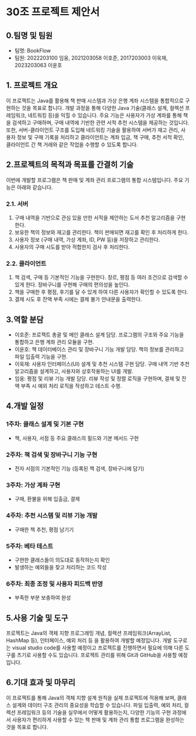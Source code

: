# 30조 프로젝트 제안서
## 0.팀명 및 팀원  
- 팀명: BookFlow  
- 팀원: 2022203100 임웅, 2021203058 이호준, 2017203003 이욱재, 2023203063 이윤호

## 1. 프로젝트 개요
이 프로젝트는 Java를 활용해 책 판매 시스템과 가상 은행 계좌 시스템을 통합적으로 구현하는 것을 목표로 합니다. 개발 과정을 통해 다양한 Java 기술(클래스 설계, 컬렉션 프레임워크, 네트워킹 등)을 익힐 수 있습니다. 주요 기능은 사용자가 가상 계좌를 통해 책을 검색하고 구매하며, 구매 내역에 기반한 관련 서적 추천 시스템을 제공하는 것입니다. 또한, 서버-클라이언트 구조를 도입해 네트워킹 기술을 활용하여 서버가 재고 관리, 사용자 정보 및 구매 기록을 처리하고 클라이언트는 계좌 입금, 책 구매, 추천 서적 확인, 클라이언트 간 책 거래와 같은 작업을 수행할 수 있도록 합니다.

## 2.프로젝트의 목적과 목표를 간결히 기술  
이번에 개발할 프로그램은 책 판매 및 계좌 관리 프로그램의 통합 시스템입니다. 주요 기능은 아래와 같습니다.
### 2.1. 서버
  1. 구매 내역을 기반으로 관심 있을 만한 서적을 제안하는 도서 추천 알고리즘을 구현한다.
  2. 보유한 책의 정보와 재고를 관리한다. 책이 판매되면 재고를 확인 후 처리하게 한다.
  3. 사용자 정보 (구매 내역, 가상 계좌, ID, PW 등)을 저장하고 관리한다.
  4. 사용자의 구매 시도를 받아 적합한지 검사 후 처리한다.
### 2.2. 클라이언트
  1. 책 검색, 구매 등 기본적인 기능을 구현한다. 장르, 평점 등 여러 조건으로 검색할 수 있게 한다. 장바구니를 구현해 구매의 편의성을 높인다.
  2. 책을 구매한 후 평점, 후기를 달 수 있게 하여 다른 사용자가 확인할 수 있도록 한다.
  3. 결제 시도 후 잔액 부족 시에는 결제 불가 안내문을 출력한다.

## 3.역할 분담  
  - 이호준: 프로젝트 총괄 및 메인 클래스 설계 담당. 프로그램의 구조와 주요 기능을 통합하고 은행 계좌 관리 모듈을 구현.
  - 이윤호: 책 데이터베이스 관리 및 장바구니 기능 개발 담당. 책의 정보를 관리하고 파일 입출력 기능을 구현.
  - 이욱재: 사용자 인터페이스(UI) 설계 및 추천 시스템 구현 담당. 구매 내역 기반 추천 알고리즘을 설계하고, 사용자와 상호작용하는 UI를 개발.
  - 임웅: 평점 및 리뷰 기능 개발 담당. 리뷰 작성 및 정렬 로직을 구현하며, 결제 및 잔액 부족 시 예외 처리 로직을 작성하고 테스트 수행.

## 4.개발 일정  
  ### 1주차: 클래스 설계 및 기본 구현  
  - 책, 사용자, 서점 등 주요 클래스의 필드와 기본 메서드 구현  
  ### 2주차: 책 검색 및 장바구니 기능 구현  
  - 전자 서점의 기본적인 기능 (등록된 책 검색, 장바구니에 담기)  
  ### 3주차: 가상 계좌 구현  
  - 구매, 환불을 위해 입출금, 결제  
  ### 4주차: 추천 시스템 및 리뷰 기능 개발  
  - 구매한 책 추천, 평점 남기기  
  ### 5주차: 베타 테스트  
  - 구현한 클래스들이 의도대로 동작하는지 확인  
  - 발생하는 예외들을 찾고 처리하는 코드 작성  
  ### 6주차: 최종 조정 및 사용자 피드백 반영  
  - 부족한 부분 보충하여 완성

## 5.사용 기술 및 도구  
프로젝트는 Java의 객체 지향 프로그래밍 개념, 컬렉션 프레임워크(ArrayList, HashMap 등), 인터페이스, 예외 처리 등 을 활용하여 개발할 예정입니다. 개발 도구로는 visual studio code를 사용할 예정이고 프로젝트를 진행하면서 필요에 의해 다른 도구를 츠기로 사용할 수도 있습니다. 프로젝트 관리를 위해 Git과 GitHub을 사용할 예정입니다.

## 6.기대 효과 및 마무리  
이 프로젝트를 통해 Java의 객체 지향 설계 원칙을 실제 프로젝트에 적용해 보며, 클래스 설계와 데이터 구조 관리의 중요성을 학습할 수 있습니다. 파일 입출력, 예외 처리, 컬렉션 프레임워크 등의 기술을 실무에서 어떻게 활용하는지, 다양한 기능의 구현 과정에서 사용자가 편리하게 사용할 수 있는 책 판매 및 계좌 관리 통합 프로그램을 완성하는 것을 목표로 합니다.